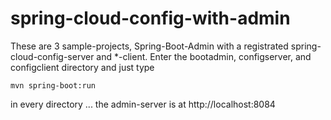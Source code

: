 # spring-cloud-config-with-admin

These are 3 sample-projects, Spring-Boot-Admin with a registrated spring-cloud-config-server and *-client.
Enter the bootadmin, configserver, and configclient directory and just type 

```
mvn spring-boot:run
``` 
in every directory ... the admin-server is at http://localhost:8084
